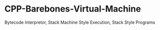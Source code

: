 # CPP-Barebones-Virtual-Machine
Bytecode Interpretor, Stack Machine Style Execution, Stack Style Programs
